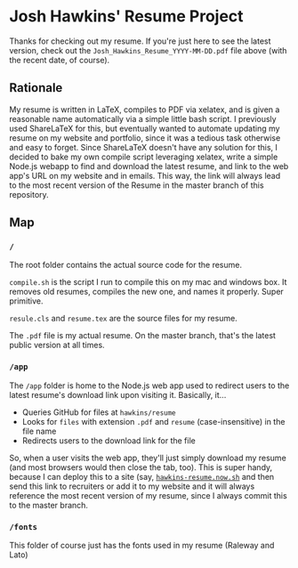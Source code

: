 # Josh Hawkins' Resume Project

Thanks for checking out my resume.
If you're just here to see the latest version, check out the `Josh_Hawkins_Resume_YYYY-MM-DD.pdf` file above (with the recent date, of course).

## Rationale

My resume is written in LaTeX, compiles to PDF via xelatex, and is given a reasonable name automatically via a simple little bash script.
I previously used ShareLaTeX for this, but eventually wanted to automate updating my resume on my website and portfolio, since it was a tedious task otherwise and easy to forget.
Since ShareLaTeX doesn't have any solution for this, I decided to bake my own compile script leveraging xelatex, write a simple Node.js webapp to find and download the latest resume, and link to the web app's URL on my website and in emails.
This way, the link will always lead to the most recent version of the Resume in the master branch of this repository.

## Map

### `/`

The root folder contains the actual source code for the resume.

`compile.sh` is the script I run to compile this on my mac and windows box. It removes old resumes, compiles the new one, and names it properly. Super primitive.

`resule.cls` and `resume.tex` are the source files for my resume.

The `.pdf` file is my actual resume. On the master branch, that's the latest public version at all times.

### `/app`

The `/app` folder is home to the Node.js web app used to redirect users to the latest resume's download link upon visiting it. Basically, it...

* Queries GitHub for files at `hawkins/resume`
* Looks for `files` with extension `.pdf` and `resume` (case-insensitive) in the file name
* Redirects users to the download link for the file

So, when a user visits the web app, they'll just simply download my resume (and most browsers would then close the tab, too).
This is super handy, because I can deploy this to a site (say, [`hawkins-resume.now.sh`](https://hawkins-resume.now.sh) and then send this link to recruiters or add it to my website and it will always reference the most recent version of my resume, since I always commit this to the master branch.

### `/fonts`

This folder of course just has the fonts used in my resume (Raleway and Lato)
